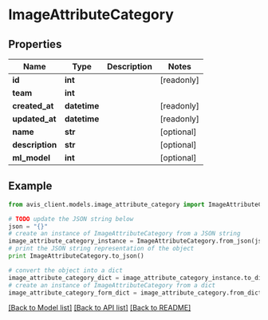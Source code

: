 # ImageAttributeCategory


## Properties

Name | Type | Description | Notes
------------ | ------------- | ------------- | -------------
**id** | **int** |  | [readonly] 
**team** | **int** |  | 
**created_at** | **datetime** |  | [readonly] 
**updated_at** | **datetime** |  | [readonly] 
**name** | **str** |  | [optional] 
**description** | **str** |  | [optional] 
**ml_model** | **int** |  | [optional] 

## Example

```python
from avis_client.models.image_attribute_category import ImageAttributeCategory

# TODO update the JSON string below
json = "{}"
# create an instance of ImageAttributeCategory from a JSON string
image_attribute_category_instance = ImageAttributeCategory.from_json(json)
# print the JSON string representation of the object
print ImageAttributeCategory.to_json()

# convert the object into a dict
image_attribute_category_dict = image_attribute_category_instance.to_dict()
# create an instance of ImageAttributeCategory from a dict
image_attribute_category_form_dict = image_attribute_category.from_dict(image_attribute_category_dict)
```
[[Back to Model list]](../README.md#documentation-for-models) [[Back to API list]](../README.md#documentation-for-api-endpoints) [[Back to README]](../README.md)


